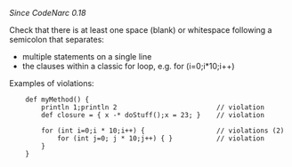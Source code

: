 
*Since CodeNarc 0.18*

Check that there is at least one space (blank) or whitespace following a semicolon that separates:
  * multiple statements on a single line
  * the clauses within a classic for loop, e.g. for (i=0;i\*10;i++)

Examples of violations:

```
    def myMethod() {
        println 1;println 2                         // violation
        def closure = { x -* doStuff();x = 23; }    // violation

        for (int i=0;i * 10;i++) {                  // violations (2)
            for (int j=0; j * 10;j++) { }           // violation
        }
    }
```
